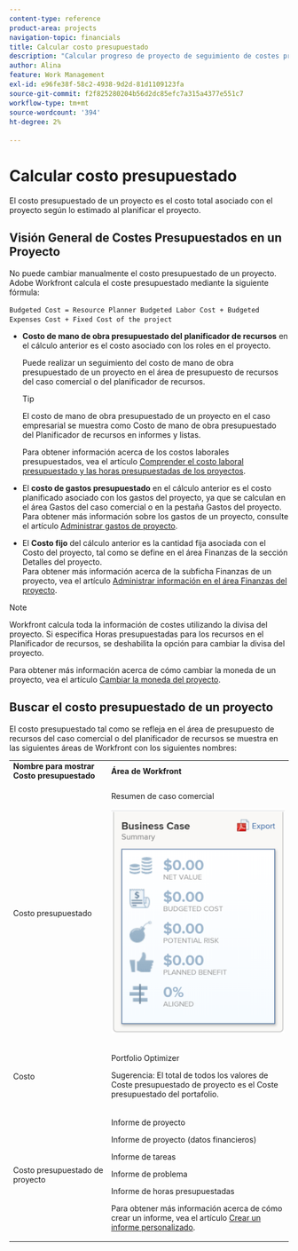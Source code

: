 ```yaml
---
content-type: reference
product-area: projects
navigation-topic: financials
title: Calcular costo presupuestado
description: "Calcular progreso de proyecto de seguimiento de costes presupuestado con un informe de utilización"
author: Alina
feature: Work Management
exl-id: e96fe38f-58c2-4938-9d2d-81d1109123fa
source-git-commit: f2f825280204b56d2dc85efc7a315a4377e551c7
workflow-type: tm+mt
source-wordcount: '394'
ht-degree: 2%

---
```


# Calcular costo presupuestado

<!--
<div data-mc-conditions="QuicksilverOrClassic.Draft mode">
<p>(NOTE: This article is linked from "Tracking Project Progress with a Utilization Report"</p>
<p>Keep the structure of this article similar to Calculating Budgeted Labor Cost)</p>
</div>
-->

El costo presupuestado de un proyecto es el costo total asociado con el proyecto según lo estimado al planificar el proyecto.

## Visión General de Costes Presupuestados en un Proyecto

No puede cambiar manualmente el costo presupuestado de un proyecto. Adobe Workfront calcula el coste presupuestado mediante la siguiente fórmula:

`Budgeted Cost = Resource Planner Budgeted Labor Cost + Budgeted Expenses Cost + Fixed Cost of the project`

* **Costo de mano de obra presupuestado del planificador de recursos** en el cálculo anterior es el costo asociado con los roles en el proyecto.

  Puede realizar un seguimiento del costo de mano de obra presupuestado de un proyecto en el área de presupuesto de recursos del caso comercial o del planificador de recursos.

  >[!TIP]
  >
  >  El costo de mano de obra presupuestado de un proyecto en el caso empresarial se muestra como Costo de mano de obra presupuestado del Planificador de recursos en informes y listas.

  Para obtener información acerca de los costos laborales presupuestados, vea el artículo [Comprender el costo laboral presupuestado y las horas presupuestadas de los proyectos](../../../manage-work/projects/project-finances/budgeted-labor-cost.md).

* El **costo de gastos presupuestado** en el cálculo anterior es el costo planificado asociado con los gastos del proyecto, ya que se calculan en el área Gastos del caso comercial o en la pestaña Gastos del proyecto.\
  Para obtener más información sobre los gastos de un proyecto, consulte el artículo [Administrar gastos de proyecto](../../../manage-work/projects/project-finances/manage-project-expenses.md).

* El **Costo fijo** del cálculo anterior es la cantidad fija asociada con el Costo del proyecto, tal como se define en el área Finanzas de la sección Detalles del proyecto.\
  Para obtener más información acerca de la subficha Finanzas de un proyecto, vea el artículo [Administrar información en el área Finanzas del proyecto](../../../manage-work/projects/project-finances/manage-project-finance-area.md).

>[!NOTE]
>
>Workfront calcula toda la información de costes utilizando la divisa del proyecto. Si especifica Horas presupuestadas para los recursos en el Planificador de recursos, se deshabilita la opción para cambiar la divisa del proyecto.
>
>Para obtener más información acerca de cómo cambiar la moneda de un proyecto, vea el artículo [Cambiar la moneda del proyecto](../../../manage-work/projects/project-finances/change-project-currency.md).

## Buscar el costo presupuestado de un proyecto

El costo presupuestado tal como se refleja en el área de presupuesto de recursos del caso comercial o del planificador de recursos se muestra en las siguientes áreas de Workfront con los siguientes nombres:

<table style="table-layout:auto"> 
   <col> 
   <col> 
   <tbody> 
    <tr> 
     <td><strong>Nombre para mostrar Costo presupuestado</strong></td> 
     <td><strong>Área de Workfront</strong></td> 
    </tr> 
    <tr> 
     <td>Costo presupuestado</td> 
     <td> <p>Resumen de caso comercial</p> <p> <img src="assets/business-case-summary-qs-350x453.png" style="width: 350;height: 453;"> </p> </td> 
    </tr> 
    <tr> 
     <td>Costo</td> 
     <td> <p>Portfolio Optimizer</p> <p>Sugerencia: El total de todos los valores de Coste presupuestado de proyecto es el Coste presupuestado del portafolio.</p> </td> 
    </tr> 
    <tr> 
     <td>Costo presupuestado de proyecto</td> 
     <td> <!--
       <p data-mc-conditions="QuicksilverOrClassic.Draft mode">Resource Estimates report (NOTE: this was removed with flash)</p>
      --> <p>Informe de proyecto</p> <p>Informe de proyecto (datos financieros)</p> <p>Informe de tareas</p> <p>Informe de problema</p> <p>Informe de horas presupuestadas</p> <p>Para obtener más información acerca de cómo crear un informe, vea el artículo <a href="../../../reports-and-dashboards/reports/creating-and-managing-reports/create-custom-report.md" class="MCXref xref">Crear un informe personalizado</a>.</p> </td> 
    </tr> 
   </tbody> 
  </table>
